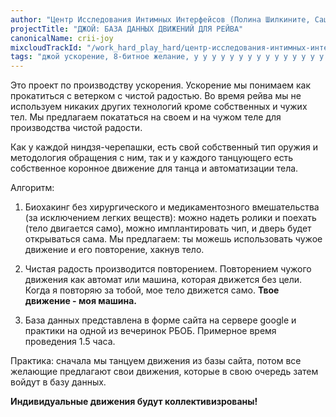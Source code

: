 ```yaml
---
author: "Центр Исследования Интимных Интерфейсов (Полина Шилкините, Саша Пистолетова, Йожи Столет)"
projectTitle: "ДЖОЙ: БАЗА ДАННЫХ ДВИЖЕНИЙ ДЛЯ РЕЙВА"
canonicalName: crii-joy
mixcloudTrackId: "/work_hard_play_hard/центр-исследования-интимных-интерфейсов-джой-база-данных-движений-для-рейва/"
tags: "джой ускорение, 8-битное желание, у у у у у у у у у у у у у у у у у ууу, аномалии коридоров, аутсорсинг, все всем, вчерашний неотчужденный праздник, коллекция, рассеянная коллективность, социальная хореография, политический танцпол"
---
```

Это проект по производству ускорения. Ускорение мы понимаем как прокатиться с ветерком с чистой радостью. Во время рейва мы не используем никаких других технологий кроме собственных и чужих тел. Мы предлагаем покататься на своем и на чужом теле для производства чистой радости.

Как у каждой ниндзя-черепашки, есть свой собственный тип оружия и методология обращения с ним, так и у каждого танцующего есть собственное коронное движение для танца и автоматизации тела.

Алгоритм:

1. Биохакинг без хирургического и медикаментозного вмешательства (за исключением легких веществ): можно надеть ролики и поехать (тело двигается само), можно имплантировать чип, и дверь будет открываться сама. Мы предлагаем: ты можешь использовать чужое движение и его повторение, хакнув тело.

2. Чистая радость производится повторением. Повторением чужого движения как автомат или машина, которая движется без цели. Когда я повторяю за тобой, мое тело движется само. **Твое движение - моя машина.**

3. База данных представлена в форме сайта на сервере google и практики на одной из вечеринок РБОБ. Примерное время проведения 1.5 часа.

Практика: сначала мы танцуем движения из базы сайта, потом все желающие предлагают свои движения, которые в свою очередь затем войдут в базу данных.

**Индивидуальные движения будут коллективизрованы!**
